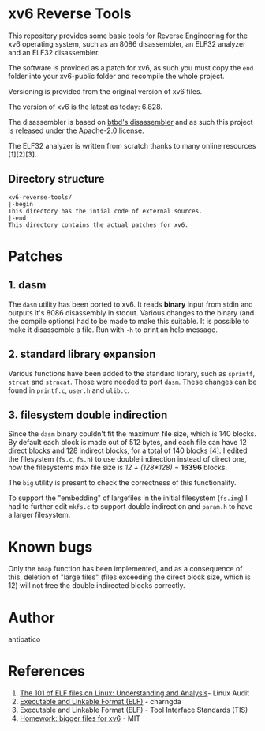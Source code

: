 # xv6 Reverse Tools
This repository provides some basic tools for Reverse Engineering for the xv6
operating system, such as an 8086 disassembler, an ELF32 analyzer and an ELF32
disassembler.

The software is provided as a patch for xv6, as such you must copy the `end`
folder into your xv6-public folder and recompile the whole project.

Versioning is provided from the original version of xv6 files.

The version of xv6 is the latest as today: 6.828.

The disassembler is based on [btbd's
disassembler](https://github.com/btbd/disassembler) and as such this project is
released under the Apache-2.0 license.

The ELF32 analyzer is written from scratch thanks to many online resources
\[1\]\[2\]\[3\].

## Directory structure
```
xv6-reverse-tools/
|-begin
This directory has the intial code of external sources.
|-end
This directory contains the actual patches for xv6.
```

# Patches
## 1. dasm
The `dasm` utility has been ported to xv6. It reads **binary** input from stdin
and outputs it's 8086 disassembly in stdout. Various changes to the binary (and
the compile options) had to be made to make this suitable.
It is possible to make it disassemble a file. Run with `-h` to print an help
message.
## 2. standard library expansion
Various functions have been added to the standard library, such as `sprintf`,
`strcat` and `strncat`. Those were needed to port `dasm`. These changes can be
found in `printf.c`, `user.h` and `ulib.c`.
## 3. filesystem double indirection
Since the `dasm` binary couldn't fit the maximum file size, which is 140 blocks.
By default each block is made out of 512 bytes, and each file can have 12 direct
blocks and 128 indirect blocks, for a total of 140 blocks \[4\].
I edited the filesystem (`fs.c`, `fs.h`) to use double indirection instead of
direct one, now the filesystems max file size is _12 + (128\*128)_ = **16396**
blocks.

The `big` utility is present to check the correctness of this functionality.

To support the "embedding" of largefiles in the initial filesystem (`fs.img`) I
had to further edit `mkfs.c` to support double indirection and `param.h` to have
a larger filesystem.

# Known bugs
Only the `bmap` function has been implemented, and as a consequence of this,
deletion of "large files" (files exceeding the direct block size, which is
12) will not free the double indirected blocks correctly.

# Author

antipatico

# References

1. [The 101 of ELF files on Linux: Understanding and
Analysis](https://linux-audit.com/elf-binaries-on-linux-understanding-and-analysis/)- Linux Audit
2. [Executable and Linkable Format (ELF)](https://stevens.netmeister.org/631/elf.html) - charngda
3. Executable and Linkable Format (ELF) - Tool Interface Standards (TIS)
4. [Homework: bigger files for xv6](https://pdos.csail.mit.edu/6.828/2018/homework/xv6-big-files.html) - MIT
